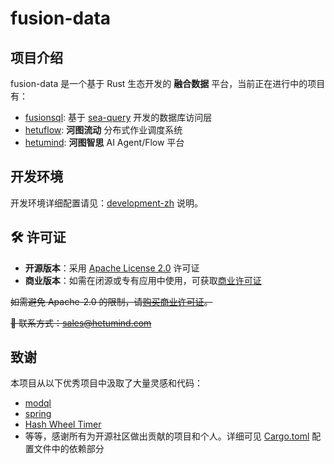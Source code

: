# fusion-data

## 项目介绍

fusion-data 是一个基于 Rust 生态开发的 **融合数据** 平台，当前正在进行中的项目有：

- [fusionsql](crates/fusions/fusionsql/): 基于 [sea-query](https://github.com/SeaQL/sea-query/) 开发的数据库访问层
- [hetuflow](hetuflow/): **河图流动** 分布式作业调度系统
- [hetumind](hetumind/): **河图智思** AI Agent/Flow 平台

## 开发环境

开发环境详细配置请见：[development-zh](./documents/development-zh.md) 说明。

## 🛠 许可证

- **开源版本**：采用 [Apache License 2.0](./LICENSE.txt) 许可证
- **商业版本**：如需在闭源或专有应用中使用，可获取[商业许可证](./LICENSE-COMMERCIAL.txt)

~~如需避免 Apache-2.0 的限制，请[购买商业许可证](https://hetumind.com/pricing)。~~

~~📩 联系方式：[sales@hetumind.com](mailto:sales@hetumind.com)~~

## 致谢

本项目从以下优秀项目中汲取了大量灵感和代码：

- [modql](https://crates.io/crates/modql)
- [spring](https://crates.io/crates/spring)
- [Hash Wheel Timer](https://crates.io/crates/hierarchical_hash_wheel_timer)
- 等等，感谢所有为开源社区做出贡献的项目和个人。详细可见 [Cargo.toml](Cargo.toml) 配置文件中的依赖部分
